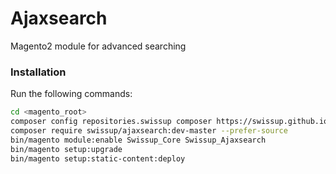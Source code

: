 # Ajaxsearch
Magento2 module for advanced searching

### Installation

Run the following commands:
```bash
cd <magento_root>
composer config repositories.swissup composer https://swissup.github.io/packages/
composer require swissup/ajaxsearch:dev-master --prefer-source
bin/magento module:enable Swissup_Core Swissup_Ajaxsearch
bin/magento setup:upgrade
bin/magento setup:static-content:deploy
```
